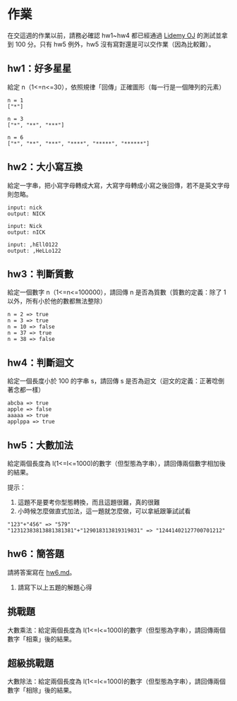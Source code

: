 # 作業

在交這週的作業以前，請務必確認 hw1~hw4 都已經通過 [Lidemy OJ](https://lidemy-oj.netlify.com/contests/2) 的測試並拿到 100 分。只有 hw5 例外，hw5 沒有寫對還是可以交作業（因為比較難）。

## hw1：好多星星  
給定 n（1<=n<=30），依照規律「回傳」正確圖形（每一行是一個陣列的元素）

```
n = 1
["*"]

n = 3
["*", "**", "***"]

n = 6
["*", "**", "***", "****", "*****", "******"]
```

## hw2：大小寫互換
給定一字串，把小寫字母轉成大寫，大寫字母轉成小寫之後回傳，若不是英文字母則忽略。

```
input: nick
output: NICK

input: Nick
output: nICK

input: ,hEllO122
output: ,HeLLo122
```

## hw3：判斷質數
給定一個數字 n（1<=n<=100000），請回傳 n 是否為質數（質數的定義：除了 1 以外，所有小於他的數都無法整除）

```
n = 2 => true
n = 3 => true
n = 10 => false
n = 37 => true
n = 38 => false
```

## hw4：判斷迴文
給定一個長度小於 100 的字串 s，請回傳 s 是否為迴文（迴文的定義：正著唸倒著念都一樣）

```
abcba => true
apple => false
aaaaa => true
applppa => true
```

## hw5：大數加法
給定兩個長度為 l(1<=l<=1000)的數字（但型態為字串），請回傳兩個數字相加後的結果。  

提示：

1. 這題不是要考你型態轉換，而且這題很難，真的很難
2. 小時候怎麼做直式加法，這一題就怎麼做，可以拿紙跟筆試試看

```
"123"+"456" => "579"
"12312383813881381381"+"129018313819319831" => "12441402127700701212"
```

## hw6：簡答題
請將答案寫在 [hw6.md](hw6.md)。

1. 請寫下以上五題的解題心得

## 挑戰題

大數乘法：給定兩個長度為 l(1<=l<=1000)的數字（但型態為字串），請回傳兩個數字「相乘」後的結果。

## 超級挑戰題

大數除法：給定兩個長度為 l(1<=l<=1000)的數字（但型態為字串），請回傳兩個數字「相除」後的結果。